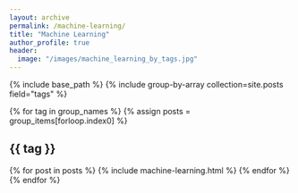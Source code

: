 ```yaml
---
layout: archive
permalink: /machine-learning/
title: "Machine Learning"
author_profile: true
header: 
  image: "/images/machine_learning_by_tags.jpg"
---
```

{% include base_path %}
{% include group-by-array collection=site.posts field="tags" %}

{% for tag in group_names %}
  {% assign posts = group_items[forloop.index0] %}
  <h2 id="{{ tag | slugify }}" class="archive__subtitle">{{ tag }}</h2>
  {% for post in posts %}
    {% include machine-learning.html %}
  {% endfor %}
{% endfor %}